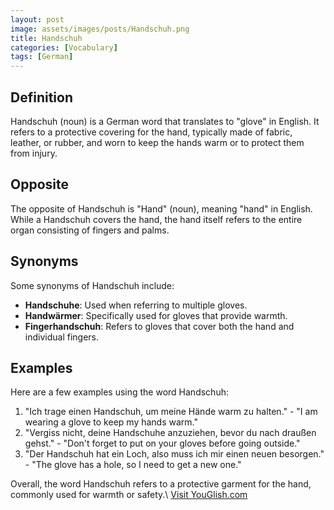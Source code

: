 ```yaml
---
layout: post
image: assets/images/posts/Handschuh.png
title: Handschuh
categories: [Vocabulary]
tags: [German]
---
```


## Definition

Handschuh (noun) is a German word that translates to "glove" in English. It refers to a protective covering for the hand, typically made of fabric, leather, or rubber, and worn to keep the hands warm or to protect them from injury.

## Opposite

The opposite of Handschuh is "Hand" (noun), meaning "hand" in English. While a Handschuh covers the hand, the hand itself refers to the entire organ consisting of fingers and palms.

## Synonyms

Some synonyms of Handschuh include:

- **Handschuhe**: Used when referring to multiple gloves.
- **Handwärmer**: Specifically used for gloves that provide warmth.
- **Fingerhandschuh**: Refers to gloves that cover both the hand and individual fingers.

## Examples

Here are a few examples using the word Handschuh:

1. "Ich trage einen Handschuh, um meine Hände warm zu halten." - "I am wearing a glove to keep my hands warm."
2. "Vergiss nicht, deine Handschuhe anzuziehen, bevor du nach draußen gehst." - "Don't forget to put on your gloves before going outside."
3. "Der Handschuh hat ein Loch, also muss ich mir einen neuen besorgen." - "The glove has a hole, so I need to get a new one."

Overall, the word Handschuh refers to a protective garment for the hand, commonly used for warmth or safety.\ <a id="yg-widget-0" class="youglish-widget" data-query="Handschuh" data-lang="german" data-components="8412" data-auto-start="0" data-bkg-color="theme_light" data-title="How%20to%20pronounce%20Handschuh%20in%20German"  rel="nofollow" href="https://youglish.com">Visit YouGlish.com</a><script async src="https://youglish.com/public/emb/widget.js" charset="utf-8"></script>